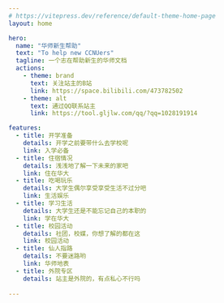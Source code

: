 ```yaml
---
# https://vitepress.dev/reference/default-theme-home-page
layout: home

hero:
  name: "华师新生帮助"
  text: "To help new CCNUers"
  tagline: 一个志在帮助新生的华师文档
  actions:
    - theme: brand
      text: 关注站主的B站
      link: https://space.bilibili.com/473782502
    - theme: alt
      text: 通过QQ联系站主
      link: https://tool.gljlw.com/qq/?qq=1028191914

features:
  - title: 开学准备
    details: 开学之前要带什么去学校呢
    link: 入学必备
  - title: 住宿情况
    details: 浅浅地了解一下未来的家吧
    link: 住在华大
  - title: 吃喝玩乐
    details: 大学生偶尔享受享受生活不过分吧
    link: 生活娱乐
  - title: 学习生活
    details: 大学生还是不能忘记自己的本职的
    link: 学在华大
  - title: 校园活动
    details: 社团，校媒，你想了解的都在这
    link: 校园活动
  - title: 仙人指路
    details: 不要迷路哟
    link: 华师地表 
  - title: 外院专区
    details: 站主是外院的，有点私心不行吗
  
---
```


